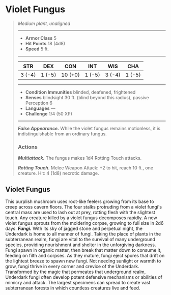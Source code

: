 # Violet Fungus
>*Medium plant, unaligned*
>___
>- **Armor Class** 5
>- **Hit Points** 18 (4d8)
>- **Speed** 5 ft.
>___
>|STR|DEX|CON|INT|WIS|CHA|
>|:---:|:---:|:---:|:---:|:---:|:---:|
>|3 (-4)|1 (-5)|10 (+0)|1 (-5)|3 (-4)|1 (-5)|
>___
>- **Condition Immunities** blinded, deafened, frightened
>- **Senses** blindsight 30 ft. (blind beyond this radius), passive Perception 6
>- **Languages** —
>- **Challenge** 1/4 (50 XP)
>___
>***False Appearance.*** While the violet fungus remains motionless, it is indistinguishable from an ordinary fungus.  
>
>### Actions
>***Multiattack.*** The fungus makes 1d4 Rotting Touch attacks.  
>
>***Rotting Touch.*** Melee Weapon Attack: +2 to hit, reach 10 ft., one creature. Hit: 4 (1d8) necrotic damage.
## Violet Fungus
This purplish mushroom uses root-like feelers growing from its base to creep across cavern floors. The four stalks protruding from a violet fungi's central mass are used to lash out at prey, rotting flesh with the slightest touch. Any creature killed by a violet fungus decomposes rapidly. A new violet fungus sprouts from the moldering corpse, growing to full size in 2d6 days.
***Fungi.*** With its sky of jagged stone and perpetual night, the Underdark is home to all manner of fungi. Taking the place of plants in the subterranean realm, fungi are vital to the survival of many underground species, providing nourishment and shelter in the unforgiving darkness.
Fungi spawn in organic matter, then break that matter down to consume it, feeding on filth and corpses. As they mature, fungi eject spores that drift on the lightest breeze to spawn new fungi.
Not needing sunlight or warmth to grow, fungi thrive in every corner and crevice of the Underdark. Transformed by the magic that permeates that underground realm, Underdark fungi often develop potent defensive mechanisms or abilities of mimicry and attack. The largest specimens can spread to create vast subterranean forests in which countless creatures live and feed.